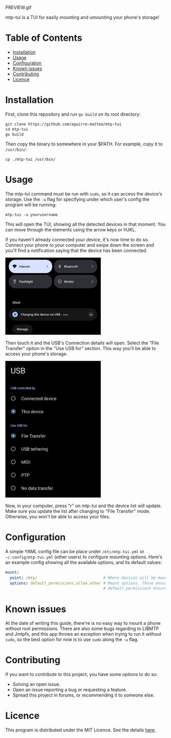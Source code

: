 PREVIEW.gif

mtp-tui is a TUI for easily mounting and umounting your phone's storage!

# Table of Contents

- [Installation](#installation)
- [Usage](#usage)
- [Configuration](#configuration)
- [Known issues](#known-issues)
- [Contributing](#contributing)
- [Licence](#licence)

# Installation
First, clone this repository and run `go build` on its root directory:

```shell
git clone https://github.com/aguirre-matteo/mtp-tui
cd mtp-tui
go build
```

Then copy the binary to somewhere in your $PATH. For example, copy it to `/usr/bin/`:

```shell
cp ./mtp-tui /usr/bin/
```

# Usage 
The mtp-tui command must be run with `sudo`, so it can access the
device's storage. Use the `-u` flag for specifying under which user's 
config the program will be running:

```shell
mtp-tui -u yourusername
```

This will open the TUI, showing all the detected devices in that moment.
You can move through the elements using the arrow keys or HJKL.

If you haven't already connected your device, it's now time to do so.
Connect your phone to your computer and swipe down the screen and you'll
find a notification saying that the device has been connected.

<img src="./screenshots/usb-notification.png" width="300" alt="USB Notification">

Then touch it and the USB's Connection details will open. Select the "File Transfer"
option in the "Use USB for" section. This way you'll be able to access your phone's 
storage.

<img src="./screenshots/usb-settings.png" width="300" alt="USB Settings">

Now, in your computer, press "r" on mtp-tui and the device list will update. Make sure
you update the list after changing to "File Transfer" mode. Otherwise, you won't be able 
to access your files.

# Configuration
A simple YAML config file can be place under `/etc/mtp-tui.yml` or `~/.config/mtp-tui.yml`
(other users) to configure mounting options. Here's an example config showing all the available options,
and its default values:

```yaml
mount:
  point: /mtp/                             # Where devices will be mounted. If the user is different from root, it will be ~/mtp/
  options: default_permissions,allow_other # Mount options. These ensure your user has access to the drive.
                                           # default_permissions ensures the mounted FS inherits his parent directory's permissions.
```

# Known issues
At the date of writing this guide, there're is no easy way to mount a phone without root permissions.
There are also some bugs regarding to LIBMTP and Jmtpfs, and this app throws an exception when trying to
run it without `sudo`, so the best option for now is to use `sudo` along the `-u` flag.

# Contributing
If you want to contribute to this project, you have some options to do so:

- Solving an open issue.
- Open an issue reporting a bug or requesting a feature.
- Spread this project in forums, or recommending it to someone else.

# Licence
This program is distributed under the MIT Licence. See the details [here](LICENSE).
